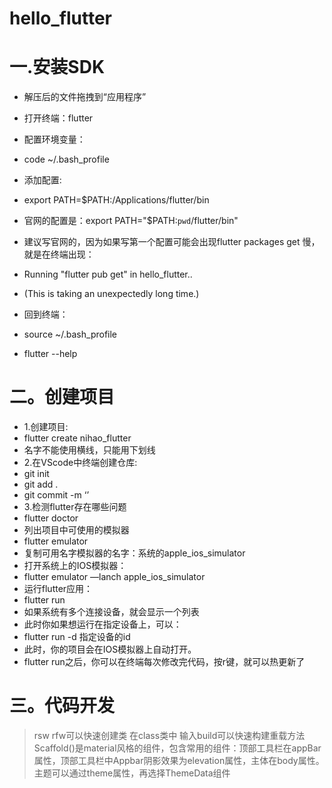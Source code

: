 # hello_flutter

# 一.安装SDK

- 解压后的文件拖拽到“应用程序”
- 打开终端：flutter
- 配置环境变量：
- code ~/.bash_profile
- 添加配置:
- export PATH=$PATH:/Applications/flutter/bin
- 官网的配置是：export PATH="$PATH:`pwd`/flutter/bin"
- 建议写官网的，因为如果写第一个配置可能会出现flutter packages get 慢，就是在终端出现：
- Running "flutter pub get" in hello_flutter..
- (This is taking an unexpectedly long time.)

- 回到终端：
- source ~/.bash_profile
- flutter --help

#   二。创建项目

- 1.创建项目:
- flutter create nihao_flutter
- 名字不能使用横线，只能用下划线
- 2.在VScode中终端创建仓库:
- git init
- git add .
- git commit -m ‘’
- 3.检测flutter存在哪些问题
- flutter doctor 
- 列出项目中可使用的模拟器
- flutter emulator
- 复制可用名字模拟器的名字：系统的apple_ios_simulator
- 打开系统上的IOS模拟器：
- flutter emulator —lanch  apple_ios_simulator
- 运行flutter应用：
- flutter run
- 如果系统有多个连接设备，就会显示一个列表
- 此时你如果想运行在指定设备上，可以：
- flutter run -d 指定设备的id
- 此时，你的项目会在IOS模拟器上自动打开。
- flutter run之后，你可以在终端每次修改完代码，按r键，就可以热更新了


#   三。代码开发
> rsw rfw可以快速创建类
> 在class类中 输入build可以快速构建重载方法
> Scaffold()是material风格的组件，包含常用的组件：顶部工具栏在appBar属性，顶部工具栏中Appbar阴影效果为elevation属性，主体在body属性。主题可以通过theme属性，再选择ThemeData组件